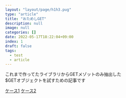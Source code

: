 ```yaml
---
layout: "layout/page/h1h3.pug"
type: "article"
title: "おためしGET"
description: null
image: null
categories: []
date: 2022-05-17T18:22:04+09:00
index: 1
draft: false
tags:
  - test
  - article
---
```


これまで作ってたライブラリからGETメゾットのみ抽出した\
$GETオブジェクトを試すための記事です

[ケース1](?case=1&sort=asc)
[ケース2](?update)
<div data-test-elm-write="get"></div>